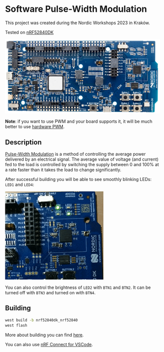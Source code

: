 # Software Pulse-Width Modulation

This project was created during the Nordic Workshops 2023 in Kraków.

Tested on [nRF52840DK](https://www.nordicsemi.com/Products/Development-hardware/nrf52840-dk)

![nRF52840DK](images/nrf52840dk_nrf52840.png)

**Note**: if you want to use PWM and your board supports it, it will be much better to
use [hardware PWM](https://docs.zephyrproject.org/latest/hardware/peripherals/pwm.html).

## Description

[Pulse-Width Modulation](https://en.wikipedia.org/wiki/Pulse-width_modulation) is
a method of controlling the average power delivered by an electrical signal. The
average value of voltage (and current) fed to the load is controlled by switching
the supply between 0 and 100% at a rate faster than it takes the load to change
significantly.

After successful building you will be able to see smoothly blinking LEDs: `LED1` and `LED4`:

![blinking LEDs](images/blinking_leds.gif)

You can also control the brightness of `LED2` with `BTN1` and `BTN2`. It can be turned
off with `BTN3` and turned on with `BTN4`.

## Building

```bash
west build -b nrf52840dk_nrf52840
west flash
```

More about building you can find [here](https://docs.zephyrproject.org/latest/develop/west/build-flash-debug.html).

You can also use [nRF Connect for VSCode](https://marketplace.visualstudio.com/items?itemName=nordic-semiconductor.nrf-connect).
